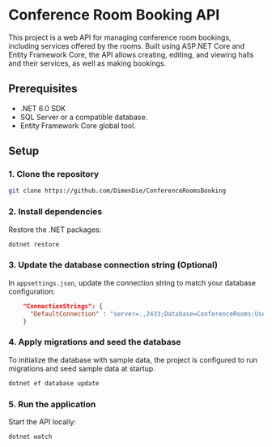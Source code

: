 # Conference Room Booking API

This project is a web API for managing conference room bookings, including services offered by the rooms. Built using ASP.NET Core and Entity Framework Core, the API allows creating, editing, and viewing halls and their services, as well as making bookings.

## Prerequisites

- .NET 6.0 SDK
- SQL Server or a compatible database.
- Entity Framework Core global tool.

## Setup

### 1. Clone the repository

```bash
git clone https://github.com/DimenDie/ConferenceRoomsBooking
```

### 2. Install dependencies

Restore the .NET packages:

```bash
dotnet restore
```

### 3. Update the database connection string (Optional)

In `appsettings.json`, update the connection string to match your database configuration:

```json
    "ConnectionStrings": {
      "DefaultConnection" : "server=.,2433;Database=ConferenceRooms;User Id=sa;Password=P@ssw0rd;Encrypt=False;"
    }
```

### 4. Apply migrations and seed the database

To initialize the database with sample data, the project is configured to run migrations and seed sample data at startup.

```bash
dotnet ef database update
```

### 5. Run the application

Start the API locally:

```bash
dotnet watch
```

